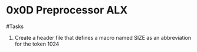 # 0x0D Preprocessor ALX

#Tasks
1. Create a header file that defines a macro named SIZE as an abbreviation for the token 1024

